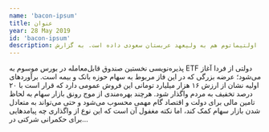 ```yaml
---
name: 'bacon-ipsum'
title: عنوان
year: 28 May 2019
id: 'bacon-ipsum'
description: اولتیماتوم هم به ولیعهد عربستان سعودی داده است. به گزارش 
---
```


پذیره‌نویسی نخستین صندوق قابل‌معامله در بورس موسوم به ETF دولتی از فردا آغاز می‌شود؛ عرضه بزرگی که در این فاز مربوط به سهام حوزه بانک و بیمه است. برآوردهای اولیه نشان از ارزش ۱۶ هزار میلیارد تومانی این فروش عمومی دارد که قرار است با ۲۰ درصد تخفیف به مردم واگذار شود. هرچند بهره‌مندی از موج رونق بازار سهام به لحاظ تامین مالی برای دولت و اقتصاد گام مهمی محسوب می‌شود و حتی می‌تواند به متعادل شدن بازار سهام کمک کند، اما نکته مغفول آن است که این نوع از واگذاری چه پیامدهایی برای حکمرانی شرکتی در…
